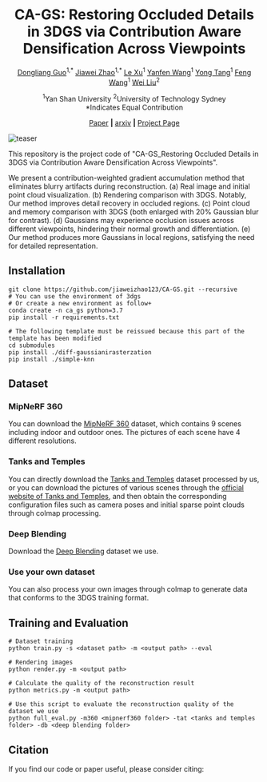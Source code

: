 <h1 align="center">CA-GS: Restoring Occluded Details in 3DGS via Contribution Aware Densification Across Viewpoints</h1>

<p align="center">
    <a href='#'><u>Dongliang Guo</u></a><sup>1,*</sup>
    <a href='#'><u>Jiawei Zhao</u></a><sup>1,*</sup>
    <a href='#'><u>Le Xu</u></a><sup>1</sup>
    <a href='#'><u>Yanfen Wang</u></a><sup>1</sup>
    <a href='#'><u>Yong Tang</u></a><sup>1</sup>
    <a href='#'><u>Feng Wang</u></a><sup>1</sup>
    <a href='#'><u>Wei Liu</u></a><sup>2</sup>
</p>

<p align="center">
    <sup>1</sup>Yan Shan University <sup>2</sup>University of Technology Sydney
    <br>*Indicates Equal Contribution
</p>

<p align="center">
    <a href="#">Paper</a> <b>|</b> <a href="#">arxiv</a> <b>|</b> <a href="#">Project Page</a>
</p>

<img src="./teaser/teaser.png" alt="teaser">
<p>This repository is the project code of "CA-GS_Restoring Occluded Details in 3DGS via Contribution Aware Densification Across Viewpoints".</p>
<p>We present a contribution-weighted gradient accumulation method that eliminates blurry artifacts during reconstruction. (a) Real image and initial point cloud visualization. (b) Rendering comparison with 3DGS. Notably, Our method improves
detail recovery in occluded regions. (c) Point cloud and memory comparison with 3DGS (both enlarged with 20% Gaussian blur
for contrast). (d) Gaussians may experience occlusion issues across different viewpoints, hindering their normal growth and
differentiation. (e) Our method produces more Gaussians in local regions, satisfying the need for detailed representation.</p>

<h2>Installation</h2>

```
git clone https://github.com/jiaweizhao123/CA-GS.git --recursive
# You can use the environment of 3dgs
# Or create a new environment as follow+
conda create -n ca_gs python=3.7
pip install -r requirements.txt

# The following template must be reissued because this part of the template has been modified
cd submodules
pip install ./diff-gaussianirasterzation
pip install ./simple-knn
```

<h2>Dataset</h2>
<h3>MipNeRF 360</h3>
You can download the <a href="https://jonbarron.info/mipnerf360/"><u>MipNeRF 360</u></a> dataset, which contains 9 scenes including indoor and outdoor ones. The pictures of each scene have 4 different resolutions.
<h3>Tanks and Temples</h3>
You can directly download the <a href="#"><u>Tanks and Temples</u></a> dataset processed by us, or you can download the pictures of various scenes through the <a href="#"><u>official website of Tanks and Temples</u></a>, and then obtain the corresponding configuration files such as camera poses and initial sparse point clouds through colmap processing.
<h3>Deep Blending</h3>
Download the <a href='#'><u>Deep Blending</u></a> dataset we use.
<h3>Use your own dataset</h3>
You can also process your own images through colmap to generate data that conforms to the 3DGS training format.
<h2>Training and Evaluation</h2>

```
# Dataset training
python train.py -s <dataset path> -m <output path> --eval

# Rendering images
python render.py -m <output path>

# Calculate the quality of the reconstruction result
python metrics.py -m <output path>

# Use this script to evaluate the reconstruction quality of the dataset we use
python full_eval.py -m360 <mipnerf360 folder> -tat <tanks and temples folder> -db <deep blending folder>

```

<h2>Citation</h2>
If you find our code or paper useful, please consider citing:

```

```